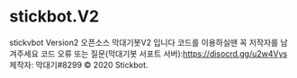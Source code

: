 # stickbot.V2
stickvbot Version2
오픈소스 막대기봇V2 입니다
코드를 이용하실땐 꼭 저작자를 남겨주세요
코드 오류 또는 질문(막대기봇 서포트 서버):https://disocrd.gg/u2w4Vys
제작자: 막대기#8299
© 2020 Stickbot.
